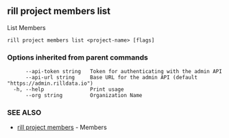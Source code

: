## rill project members list

List Members

```
rill project members list <project-name> [flags]
```

### Options inherited from parent commands

```
      --api-token string   Token for authenticating with the admin API
      --api-url string     Base URL for the admin API (default "https://admin.rilldata.io")
  -h, --help               Print usage
      --org string         Organization Name
```

### SEE ALSO

* [rill project members](members.md)	 - Members

